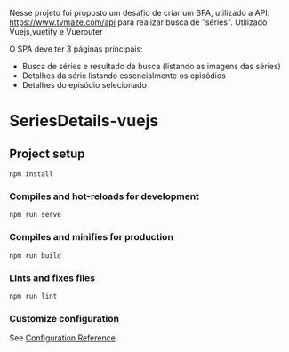 Nesse projeto foi proposto um desafio de criar um SPA, utilizado a API: https://www.tvmaze.com/api para realizar busca de "séries".
Utilizado Vuejs,vuetify e Vuerouter

O SPA deve ter 3 páginas principais: 
- Busca de séries e resultado da busca (listando as imagens das séries)
- Detalhes da série listando essencialmente os episódios
- Detalhes do episódio selecionado


# SeriesDetails-vuejs

## Project setup
```
npm install
```

### Compiles and hot-reloads for development
```
npm run serve
```

### Compiles and minifies for production
```
npm run build
```

### Lints and fixes files
```
npm run lint
```

### Customize configuration
See [Configuration Reference](https://cli.vuejs.org/config/).

